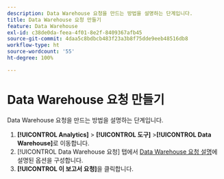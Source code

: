 ```yaml
---
description: Data Warehouse 요청을 만드는 방법을 설명하는 단계입니다.
title: Data Warehouse 요청 만들기
feature: Data Warehouse
exl-id: c38de0da-feea-4f01-8e2f-8409367afb45
source-git-commit: 4daa5c8bdbcb483f23a3b8f75dde9eeb48516db8
workflow-type: ht
source-wordcount: '55'
ht-degree: 100%

---
```


# Data Warehouse 요청 만들기

Data Warehouse 요청을 만드는 방법을 설명하는 단계입니다.

1. **[!UICONTROL Analytics]** > **[!UICONTROL 도구]** >**[!UICONTROL Data Warehouse]**&#x200B;로 이동합니다.
1. [!UICONTROL Data Warehouse 요청] 탭에서 [Data Warehouse 요청 설명](/help/export/data-warehouse/data-warehouse.md#section_F21C78ED36884C389C852E876AF5CDE8)에 설명된 옵션을 구성합니다.
1. **[!UICONTROL 이 보고서 요청]**&#x200B;을 클릭합니다.
